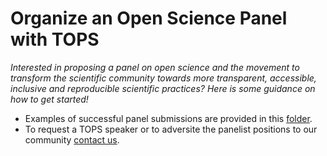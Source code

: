 # Organize an Open Science Panel with TOPS

*Interested in proposing a panel on open science and the movement to transform the scientific community towards more transparent, accessible, inclusive and reproducible scientific practices? Here is some guidance on how to get started!*

- Examples of successful panel submissions are provided in this [folder](/docs/Area2_Capacity_Sharing/Activity_Templates/panel). 
- To request a TOPS speaker or to adversite the panelist positions to our community [contact us](https://docs.google.com/forms/d/1XcjQU9vYyXAMmJFdB6H021PFypGYWbNKvNR_em5q2UY/edit).
